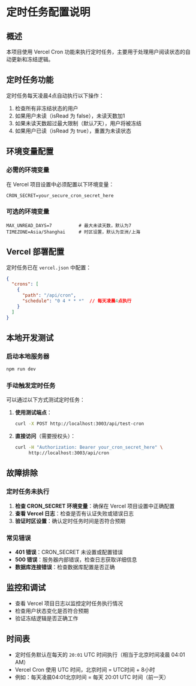 # 定时任务配置说明

## 概述

本项目使用 Vercel Cron 功能来执行定时任务，主要用于处理用户阅读状态的自动更新和冻结逻辑。

## 定时任务功能

定时任务每天凌晨4点自动执行以下操作：
1. 检查所有非冻结状态的用户
2. 如果用户未读（isRead 为 false），未读天数加1
3. 如果未读天数超过最大限制（默认7天），用户将被冻结
4. 如果用户已读（isRead 为 true），重置为未读状态

## 环境变量配置

### 必需的环境变量

在 Vercel 项目设置中必须配置以下环境变量：

```
CRON_SECRET=your_secure_cron_secret_here
```

### 可选的环境变量

```
MAX_UNREAD_DAYS=7          # 最大未读天数，默认为7
TIMEZONE=Asia/Shanghai     # 时区设置，默认为亚洲/上海
```

## Vercel 部署配置

定时任务已在 `vercel.json` 中配置：

```json
{
  "crons": [
    {
      "path": "/api/cron",
      "schedule": "0 4 * * *"  // 每天凌晨4点执行
    }
  ]
}
```

## 本地开发测试

### 启动本地服务器

```bash
npm run dev
```

### 手动触发定时任务

可以通过以下方式测试定时任务：

1. **使用测试端点**：
   ```bash
   curl -X POST http://localhost:3003/api/test-cron
   ```

2. **直接访问**（需要授权头）：
   ```bash
   curl -H "Authorization: Bearer your_cron_secret_here" \
        http://localhost:3003/api/cron
   ```

## 故障排除

### 定时任务未执行

1. **检查 CRON_SECRET 环境变量**：确保在 Vercel 项目设置中正确配置
2. **查看 Vercel 日志**：检查是否有认证失败或错误日志
3. **验证时区设置**：确认定时任务时间是否符合预期

### 常见错误

- **401 错误**：CRON_SECRET 未设置或配置错误
- **500 错误**：服务器内部错误，检查日志获取详细信息
- **数据库连接错误**：检查数据库配置是否正确

## 监控和调试

- 查看 Vercel 项目日志以监控定时任务执行情况
- 检查用户状态变化是否符合预期
- 验证冻结逻辑是否正确工作

## 时间表

- 定时任务默认在每天的 `20:01` UTC 时间执行（相当于北京时间凌晨 04:01 AM）
- Vercel Cron 使用 UTC 时间，北京时间 = UTC时间 + 8小时
- 例如：每天凌晨04:01北京时间 = 每天 20:01 UTC 时间（前一天）
